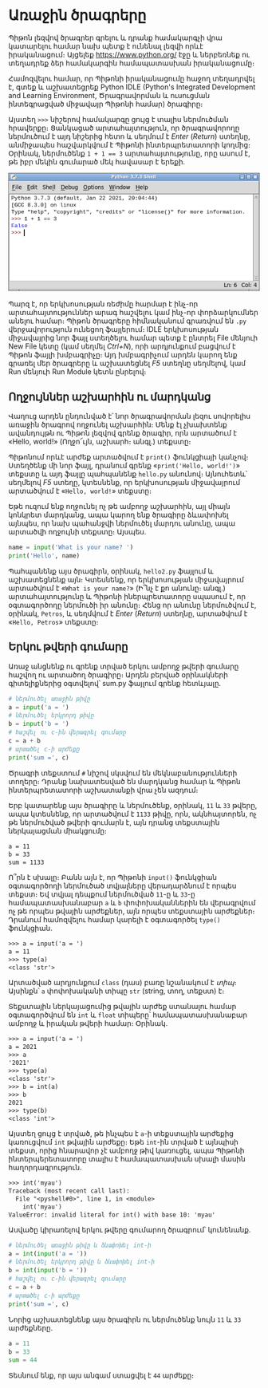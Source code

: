 # Առաջին ծրագրերը

Պիթոն լեզվով ծրագրեր գրելու և դրանք համակարգչի վրա կատարելու համար նախ պետք է ունենալ լեզվի որևէ իրականացում։ Այցելեք https://www.python.org/ էջը և ներբեռնեք ու տեղադրեք ձեր համակարգին համապատասխան իրականացումը։

Համոզվելու համար, որ Պիթոնի իրականացումը հաջող տեղադրվել է, գտեք և աշխատեցրեք Python IDLE (Python's Integrated Development and Learning Environment, Ծրագրավորման և ուսուցման ինտեգրացված միջավայր Պիթոնի համար) ծրագիրը։

Այստեղ `>>>` նիշերով համակարգը ցույց է տալիս ներմուծման հրավերքը։ Ցանկացած արտահայտություն, որ ծրագրավորողը ներմուծում է այդ նիշերից հետո և սեղմում է _Enter_ (_Return_) ստեղնը, անմիջապես հաշվարկվում է Պիթոնի ինտերպրետատորի կողմից։ Օրինակ, ներմուծենք `1 + 1 == 3` արտահայտությունը, որը ասում է, թե իբր մեկին գումարած մեկ հավասար է երեքի․

![IDLE](images/python-bc-001.png)




Պարզ է, որ երկխոսության ռեժիմը հարմար է ինչ-որ արտահայտություններ արագ հաշվելու կամ ինչ-որ փորձարկումներ անելու համար։ Պիթոն ծրագրերը հիմնականում գրառվում են `.py` վերջավորություն ունեցող ֆայլերում։ IDLE երկխոսության միջավայրից նոր ֆայլ ստեղծելու համար պետք է ընտրել File մենյուի New File կետը (կամ սեղմել _Ctrl+N_), որի արդյունքում բացվում է Պիթոն ֆայլի խմբագրիչը։ Այդ խմբագրիչում արդեն կարող ենք գրառել մեր ծրագրերը և աշխատեցնել _F5_ ստեղնը սեղմելով, կամ Run մենյուի Run Module կետն ընրելով։



## Ողջույններ աշխարհին ու մարդկանց

Վաղուց արդեն ընդունված է՝ նոր ծրագրավորման լեզու սովորելիս առաջին ծրագրով ողջունել աշխարհին։ Մենք էլ չխախտենք ավանդույթն ու Պիթոն լեզվով գրենք ծրագիր, որն արտածում է «Hello, world!» (Ողջո՜ւյն, աշխարհ։ անգլ.) տեքստը։

Պիթոնում որևէ արժեք արտածվում է `print()` ֆունկցիայի կանչով։ Ստեղծենք մի նոր ֆայլ, դրանում գրենք «`print('Hello, world!')`» տեքստը և այդ ֆայլը պահպանենք `hello.py` անունով։ Այնուհետև՝ սեղմելով _F5_ ստեղը, կտեսնենք, որ երկխոսության միջավայրում արտածվում է «`Hello, world!`» տեքստը։

Եթե ուզում ենք ողջունել ոչ թե ամբողջ աշխարհին, այլ միայն կոնկրետ մարդկանց, ապա կարող ենք ծրագիրը ձևափոխել այնպես, որ նախ պահանջվի ներմուծել մարդու անունը, ապա արտածվի ողջույնի տեքստը։ Այսպես.

```Python
name = input('What is your name? ')
print('Hello', name)
```

Պահպանենք այս ծրագիրն, օրինակ, `hello2.py` ֆայլում և աշխատեցնենք այն։ Կտեսնենք, որ երկխոսության միջավայրում արտածվում է «`What is your name?`» (Ի՞նչ է քո անունը։ անգլ.) արտահայտությունը և Պիթոնի իներպրետատորը սպասում է, որ օգտագործողը ներմուծի իր անունը։ Հենց որ անունը ներմուծվում է, օրինակ, `Petros`, և սեղմվում է _Enter_ (_Return_) ստեղնը, արտածվում է «`Hello, Petros`» տեքստը։


## Երկու թվերի գումարը

Առաջ անցնենք ու գրենք տրված երկու ամբողջ թվերի գումարը հաշվող ու արտածող ծրագիրը։ Արդեն բերված օրինակների գիտելիքներից օգտվելով՝ sum.py ֆայլում գրենք հետևյալը.

```Python
# ներմուծել առաջին թիվը
a = input('a = ')
# ներմուծել երկրորդ թիվը
b = input('b = ')
# հաշվել ու c-ին վերագրել գումարը
c = a + b
# արտածել c-ի արժեքը
print('sum =', c)
```

Ծրագրի տեքստում `#` նիշով սկսվում են մեկնաբանությունների տողերը։ Դրանք նախատեսված են մարդկանց համար և Պիթոն ինտերպրետատորի աշխատանքի վրա չեն ազդում։

Երբ կատարենք այս ծրագիրը և ներմուծենք, օրինակ, `11` և `33` թվերը, ապա կտեսնենք, որ արտածվում է `1133` թիվը, որն, ակնհայտորեն, ոչ թե ներմուծված թվերի գումարն է, այն դրանց տեքստային ներկայացման միակցումը։

```
a = 11
b = 33
sum = 1133
```

Ո՞րն է սխալը։ Բանն այն է, որ Պիթոնի `input()` ֆունկցիան օգտագործողի ներմուծած տվյալները վերադարձնում է որպես տեքստ։ Եվ տվյալ դեպքում ներմուծված `11`-ը և `33`-ը համապատասխանաբար `a` և `b` փոփոխականներին են վերագրվում ոչ թե որպես թվային արժեքներ, այն որպես տեքստային արժեքներ։ Դրանում համոզվելու համար կարելի է օգտագործել `type()` ֆունկցիան.

```
>>> a = input('a = ')
a = 11
>>> type(a)
<class 'str'>
```

Արտածված արդյունքում `class` (դաս) բառը նշանակում է _տիպ_։ Այսինքն՝ `a` փոփոխականի տիպը `str` (string, տող, տեքստ) է։

Տեքստային ներկայացումից թվային արժեք ստանալու համար օգտագործվում են `int` և `float` տիպերը՝ համապատասխանաբար ամբողջ և իրական թվերի համար։ Օրինակ.

```
>>> a = input('a = ')
a = 2021
>>> a
'2021'
>>> type(a)
<class 'str'>
>>> b = int(a)
>>> b
2021
>>> type(b)
<class 'int'>
```

Այստեղ ցույց է տրված, թե ինչպես է `a`-ի տեքստային արժեքից կառուցվում `int` թվային արժեքը։ Եթե `int`-ին տրված է այնպիսի տեքստ, որից հնարավոր չէ ամբողջ թիվ կառուցել, ապա Պիթոնի ինտերպերետատորը տալիս է համապատասխան սխալի մասին հաղորդագրություն.

```
>>> int('myau')
Traceback (most recent call last):
  File "<pyshell#0>", line 1, in <module>
    int('myau')
ValueError: invalid literal for int() with base 10: 'myau'
```

Ասվածը կիրառելով երկու թվերը գումարող ծրագրում՝ կունենանք.

```Python
# ներմուծել առաջին թիվը և ձևափոխել int-ի
a = int(input('a = '))
# ներմուծել երկրորդ թիվը և ձևափոխել int-ի
b = int(input('b = '))
# հաշվել ու c-ին վերագրել գումարը
c = a + b
# արտածել c-ի արժեքը
print('sum =', c)
```

Նորից աշխատեցնենք այս ծրագիրն ու ներմուծենք նույն `11` և `33` արժեքները.

```Python
a = 11
b = 33
sum = 44
```

Տեսնում ենք, որ այս անգամ ստացվել է `44` արժեքը։




